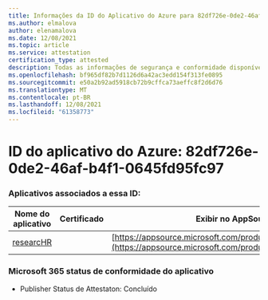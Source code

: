 ```yaml
---
title: Informações da ID do Aplicativo do Azure para 82df726e-0de2-46af-b4f1-0645fd95fc97
ms.author: elmalova
author: elenamalova
ms.date: 12/08/2021
ms.topic: article
ms.service: attestation
certification_type: attested
description: Todas as informações de segurança e conformidade disponíveis para 82df726e-0de2-46af-b4f1-0645fd95fc97.
ms.openlocfilehash: bf965df82b7d1126d6a42ac3edd154f313fe0895
ms.sourcegitcommit: e50a2b92ad5918cb72b9cffca73aeffc8f2d6d76
ms.translationtype: MT
ms.contentlocale: pt-BR
ms.lasthandoff: 12/08/2021
ms.locfileid: "61358773"
---
```

# <a name="azure-app-id-82df726e-0de2-46af-b4f1-0645fd95fc97"></a>ID do aplicativo do Azure: 82df726e-0de2-46af-b4f1-0645fd95fc97


### <a name="apps-associated-with-this-id"></a>Aplicativos associados a essa ID:
| **Nome do aplicativo** | **Certificado** | **Exibir no AppSource** |
|--------------|---------------|-----------------------|
| [researcHR](https://docs.microsoft.com/microsoft-365-app-certification/forward/WA200002557) |  | [https://appsource.microsoft.com/product/office/WA200002557](https://appsource.microsoft.com/product/office/WA200002557) |

### <a name="microsoft-365-app-compliance-status"></a>Microsoft 365 status de conformidade do aplicativo
- Publisher Status de Attestaton: Concluído
